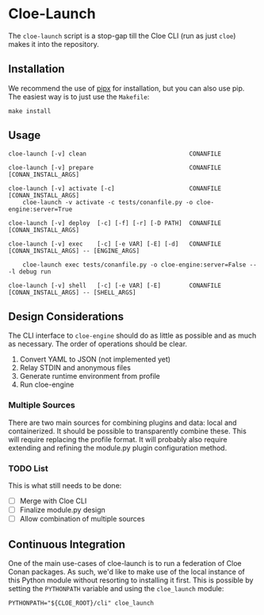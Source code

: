 # Cloe-Launch

The `cloe-launch` script is a stop-gap till the Cloe CLI (run as just `cloe`)
makes it into the repository.

## Installation

We recommend the use of [pipx][1] for installation, but you can also use
pip. The easiest way is to just use the `Makefile`:
```
make install
```

## Usage

```
cloe-launch [-v] clean                             CONANFILE

cloe-launch [-v] prepare                           CONANFILE [CONAN_INSTALL_ARGS]

cloe-launch [-v] activate [-c]                     CONANFILE [CONAN_INSTALL_ARGS]
    cloe-launch -v activate -c tests/conanfile.py -o cloe-engine:server=True

cloe-launch [-v] deploy  [-c] [-f] [-r] [-D PATH]  CONANFILE [CONAN_INSTALL_ARGS]

cloe-launch [-v] exec    [-c] [-e VAR] [-E] [-d]   CONANFILE [CONAN_INSTALL_ARGS] -- [ENGINE_ARGS]

    cloe-launch exec tests/conanfile.py -o cloe-engine:server=False -- -l debug run

cloe-launch [-v] shell   [-c] [-e VAR] [-E]        CONANFILE [CONAN_INSTALL_ARGS] -- [SHELL_ARGS]

```

## Design Considerations

The CLI interface to `cloe-engine` should do as little as possible and as much
as necessary. The order of operations should be clear.

  1. Convert YAML to JSON (not implemented yet)
  2. Relay STDIN and anonymous files
  3. Generate runtime environment from profile
  4. Run cloe-engine

### Multiple Sources

There are two main sources for combining plugins and data: local and
containerized. It should be possible to transparently combine these. This will
require replacing the profile format. It will probably also require extending
and refining the module.py plugin configuration method.

### TODO List

This is what still needs to be done:

 - [ ] Merge with Cloe CLI
 - [ ] Finalize module.py design
 - [ ] Allow combination of multiple sources

## Continuous Integration

One of the main use-cases of cloe-launch is to run a federation of Cloe Conan
packages. As such, we'd like to make use of the local instance of this Python
module without resorting to installing it first. This is possible by setting
the `PYTHONPATH` variable and using the `cloe_launch` module:

    PYTHONPATH="${CLOE_ROOT}/cli" cloe_launch

[1]: https://pipxproject.github.io/pipx/
